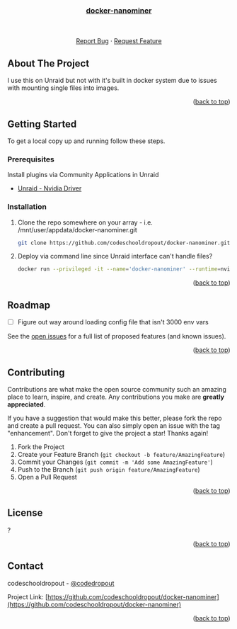 <div align="center">
  <a href="https://github.com/codeschooldropout/docker-nanominer">
    <h3 align="center">docker-nanominer</h3>
  </a>

  <p align="center">
    <br />
    <br />
    <a href="https://github.com/codeschooldropout/unraid-nvidia-overclock/issues">Report Bug</a>
    ·
    <a href="https://github.com/codeschooldropout/unraid-nvidia-overclock/issues">Request Feature</a>
  </p>
</div>

<!-- ABOUT THE PROJECT -->
## About The Project

I use this on Unraid but not with it's built in docker system due to issues with mounting single files into images.

<p align="right">(<a href="#top">back to top</a>)</p>

<!-- GETTING STARTED -->
## Getting Started

To get a local copy up and running follow these steps.

### Prerequisites

Install plugins via Community Applications in Unraid

* [Unraid - Nvidia Driver](https://forums.unraid.net/topic/98978-plugin-nvidia-driver/)

### Installation

1. Clone the repo somewhere on your array - i.e. /mnt/user/appdata/docker-nanominer.git

   ```sh
   git clone https://github.com/codeschooldropout/docker-nanominer.git
   ```

2. Deploy via command line since Unraid interface can't handle files?

    ```sh
    docker run --privileged -it --name='docker-nanominer' --runtime=nvidia -p '8081:8081' -v ${PWD}/config_satori_merged.ini:/nanominer/config.ini codeschooldropout/docker-nanominer
    ```

<p align="right">(<a href="#top">back to top</a>)</p>

<!-- ROADMAP -->
## Roadmap

* [ ] Figure out way around loading config file that isn't 3000 env vars

See the [open issues](https://github.com/codeschooldropout/docker-nanominer) for a full list of proposed features (and known issues).

<p align="right">(<a href="#top">back to top</a>)</p>

<!-- CONTRIBUTING -->
## Contributing

Contributions are what make the open source community such an amazing place to learn, inspire, and create. Any contributions you make are **greatly appreciated**.

If you have a suggestion that would make this better, please fork the repo and create a pull request. You can also simply open an issue with the tag "enhancement".
Don't forget to give the project a star! Thanks again!

1. Fork the Project
2. Create your Feature Branch (`git checkout -b feature/AmazingFeature`)
3. Commit your Changes (`git commit -m 'Add some AmazingFeature'`)
4. Push to the Branch (`git push origin feature/AmazingFeature`)
5. Open a Pull Request

<p align="right">(<a href="#top">back to top</a>)</p>

<!-- LICENSE -->
## License

?

<p align="right">(<a href="#top">back to top</a>)</p>

<!-- CONTACT -->
## Contact

codeschooldropout - [@codedropout](https://twitter.com/codedropout)

Project Link: [https://github.com/codeschooldropout/docker-nanominer](https://github.com/codeschooldropout/docker-nanominer)

<p align="right">(<a href="#top">back to top</a>)</p>
